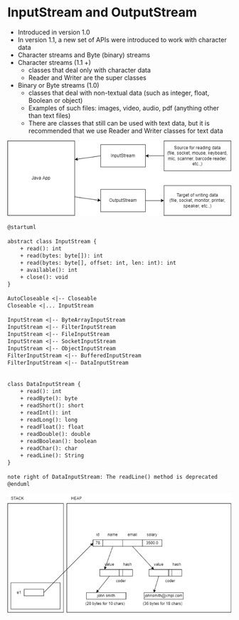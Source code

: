 # InputStream and OutputStream

- Introduced in version 1.0
- In version 1.1, a new set of APIs were introduced to work with character data
- Character streams and Byte (binary) streams
- Character streams (1.1 +)
  - classes that deal only with character data
  - Reader and Writer are the super classes
- Binary or Byte streams (1.0)
  - classes that deal with non-textual data (such as integer, float, Boolean or object)
  - Examples of such files: images, video, audio, pdf (anything other than text files)
  - There are classes that still can be used with text data, but it is recommended that we use Reader and Writer classes for text data

![](./concepts1.dio.png)

```plantuml
@startuml

abstract class InputStream {
    + read(): int
    + read(bytes: byte[]): int
    + read(bytes: byte[], offset: int, len: int): int
    + available(): int
    + close(): void
}

AutoCloseable <|-- Closeable
Closeable <|... InputStream

InputStream <|-- ByteArrayInputStream
InputStream <|-- FilterInputStream
InputStream <|-- FileInputStream
InputStream <|-- SocketInputStream
InputStream <|-- ObjectInputStream
FilterInputStream <|-- BufferedInputStream
FilterInputStream <|-- DataInputStream


class DataInputStream {
    + read(): int
    + readByte(): byte
    + readShort(): short
    + readInt(): int
    + readLong(): long
    + readFloat(): float
    + readDouble(): double
    + readBoolean(): boolean
    + readChar(): char
    + readLine(): String
}

note right of DataInputStream: The readLine() method is deprecated
@enduml
```

![](./concept2.dio.png)
